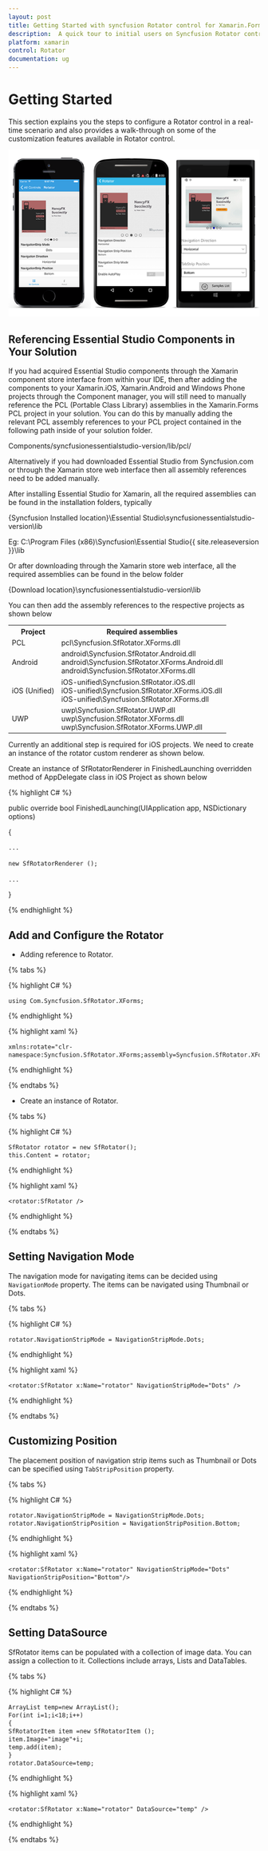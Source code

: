 ```yaml
---
layout: post
title: Getting Started with syncfusion Rotator control for Xamarin.Forms 
description:  A quick tour to initial users on Syncfusion Rotator control for Xamarin.Forms platform
platform: xamarin 
control: Rotator
documentation: ug
---
```


# Getting Started

This section explains you the steps to configure a Rotator control in a real-time scenario and also provides a walk-through on some of the customization features available in Rotator control.

![](images/rotator.png)

## Referencing Essential Studio Components in Your Solution	

If you had acquired Essential Studio components through the Xamarin component store interface from within your IDE, then after adding the components to your Xamarin.iOS, Xamarin.Android and Windows Phone projects through the Component manager, you will still need to manually reference the PCL (Portable Class Library) assemblies in the Xamarin.Forms PCL project in your solution. You can do this by manually adding the relevant PCL assembly references to your PCL project contained in the following path inside of your solution folder.

Components/syncfusionessentialstudio-version/lib/pcl/

Alternatively if you had downloaded Essential Studio from Syncfusion.com or through the Xamarin store web interface then all assembly references need to be added manually.

After installing Essential Studio for Xamarin, all the required assemblies can be found in the installation folders, typically

{Syncfusion Installed location}\Essential Studio\syncfusionessentialstudio-version\lib

Eg: C:\Program Files (x86)\Syncfusion\Essential Studio\{{ site.releaseversion }}\lib

Or after downloading through the Xamarin store web interface, all the required assemblies can be found in the below folder

{Download location}\syncfusionessentialstudio-version\lib


You can then add the assembly references to the respective projects as shown below

<table>
<tr>
<th>Project</th>
<th>Required assemblies</th>
</tr>
<tr>
<td>PCL</td>
<td>pcl\Syncfusion.SfRotator.XForms.dll</td>
</tr>
<tr>
<td>Android</td>
<td>android\Syncfusion.SfRotator.Android.dll<br/>android\Syncfusion.SfRotator.XForms.Android.dll<br/>android\Syncfusion.SfRotator.XForms.dll</td>
</tr>
<tr>
<td>iOS (Unified)</td>
<td>iOS-unified\Syncfusion.SfRotator.iOS.dll<br/>iOS-unified\Syncfusion.SfRotator.XForms.iOS.dll<br/>iOS-unified\Syncfusion.SfRotator.XForms.dll</td>
</tr>
<tr>
<td>UWP</td>
<td>uwp\Syncfusion.SfRotator.UWP.dll<br/>uwp\Syncfusion.SfRotator.XForms.dll<br/>uwp\Syncfusion.SfRotator.XForms.UWP.dll</td>
</tr>
</table>

Currently an additional step is required for iOS projects. We need to create an instance of the rotator custom renderer as shown below. 

Create an instance of SfRotatorRenderer in FinishedLaunching overridden method of AppDelegate class in iOS Project as shown below

{% highlight C# %}

public override bool FinishedLaunching(UIApplication app, NSDictionary options)

{

    ...

    new SfRotatorRenderer ();

    ...

}	

{% endhighlight %}


## Add and Configure the Rotator

* Adding reference to Rotator.

{% tabs %}

{% highlight C# %}

	using Com.Syncfusion.SfRotator.XForms; 

{% endhighlight %}

{% highlight xaml %}

	xmlns:rotate="clr-namespace:Syncfusion.SfRotator.XForms;assembly=Syncfusion.SfRotator.XForms"
	
{% endhighlight %}

{% endtabs %}


* Create an instance of Rotator.

{% tabs %}

{% highlight C# %}		

	SfRotator rotator = new SfRotator();
	this.Content = rotator;
	
{% endhighlight %}

{% highlight xaml %}

	<rotator:SfRotator />
	
{% endhighlight %}

{% endtabs %}

## Setting Navigation Mode

The navigation mode for navigating items can be decided using `NavigationMode` property. The items can be navigated using Thumbnail or Dots.

{% tabs %}

{% highlight C# %}	

	rotator.NavigationStripMode = NavigationStripMode.Dots;

{% endhighlight %}

{% highlight xaml %}

	<rotator:SfRotator x:Name="rotator" NavigationStripMode="Dots" />
	
{% endhighlight %}

{% endtabs %}

## Customizing Position

The placement position of navigation strip items such as Thumbnail or Dots can be specified using `TabStripPosition` property. 

{% tabs %}

{% highlight C# %}	

	rotator.NavigationStripMode = NavigationStripMode.Dots;
	rotator.NavigationStripPosition = NavigationStripPosition.Bottom;
	
{% endhighlight %}

{% highlight xaml %}

	<rotator:SfRotator x:Name="rotator" NavigationStripMode="Dots"  NavigationStripPosition="Bottom"/>
	
{% endhighlight %}

{% endtabs %}

## Setting DataSource

SfRotator items can be populated with a collection of image data. You can assign a collection to it. Collections include arrays, Lists and DataTables.

{% tabs %}

{% highlight C# %}

	ArrayList temp=new ArrayList();
	For(int i=1;i<18;i++)
	{
	SfRotatorItem item =new SfRotatorItem ();
	item.Image="image"+i;
	temp.add(item);
	}
	rotator.DataSource=temp;

{% endhighlight %}

{% highlight xaml %}

	<rotator:SfRotator x:Name="rotator" DataSource="temp" />
	
{% endhighlight %}

{% endtabs %}